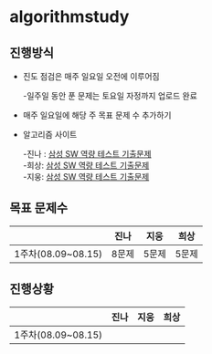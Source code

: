 # **algorithmstudy**

## 진행방식

- 진도 점검은 매주 일요일 오전에 이루어짐

	-일주일 동안 푼 문제는 토요일 자정까지 업로드 완료
- 매주 일요일에 해당 주 목표 문제 수 추가하기
- 알고리즘 사이트

	-진나 : [삼성 SW 역량 테스트 기출문제](https://www.acmicpc.net/workbook/view/1152)   
	-희상:  [삼성 SW 역량 테스트 기출문제](https://www.acmicpc.net/workbook/view/1152)  
	-지웅:  [삼성 SW 역량 테스트 기출문제](https://www.acmicpc.net/workbook/view/1152)  

## 목표 문제수

|                    | 진나 | 지웅 | 희상 |
| :----------------: | :--: | :--: | :--: |
| 1주차(08.09~08.15) | 8문제| 5문제|5문제|



## 진행상황

|                    | 진나 | 지웅 | 희상 |
| :----------------: | :--: | :--: | :--: |
| 1주차(08.09~08.15) |      |      |      |

